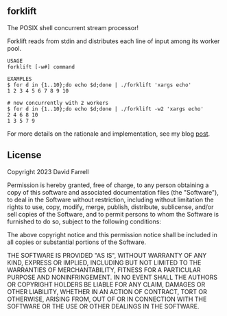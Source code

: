 forklift
--------
The POSIX shell concurrent stream processor!

Forklift reads from stdin and distributes each line of input among its worker pool.

    USAGE
    forklift [-w#] command

    EXAMPLES
    $ for d in {1..10};do echo $d;done | ./forklift 'xargs echo'
    1 2 3 4 5 6 7 8 9 10

    # now concurrently with 2 workers
    $ for d in {1..10};do echo $d;done | ./forklift -w2 'xargs echo'
    2 4 6 8 10
    1 3 5 7 9

For more details on the rationale and implementation, see my blog [post](https://blog.dnmfarrell.com/post/parallel-processing-with-bash/).

License
-------
Copyright 2023 David Farrell

Permission is hereby granted, free of charge, to any person obtaining a copy
of this software and associated documentation files (the "Software"), to deal
in the Software without restriction, including without limitation the rights
to use, copy, modify, merge, publish, distribute, sublicense, and/or sell
copies of the Software, and to permit persons to whom the Software is
furnished to do so, subject to the following conditions:

The above copyright notice and this permission notice shall be included in
all copies or substantial portions of the Software.

THE SOFTWARE IS PROVIDED "AS IS", WITHOUT WARRANTY OF ANY KIND, EXPRESS OR
IMPLIED, INCLUDING BUT NOT LIMITED TO THE WARRANTIES OF MERCHANTABILITY,
FITNESS FOR A PARTICULAR PURPOSE AND NONINFRINGEMENT. IN NO EVENT SHALL THE
AUTHORS OR COPYRIGHT HOLDERS BE LIABLE FOR ANY CLAIM, DAMAGES OR OTHER
LIABILITY, WHETHER IN AN ACTION OF CONTRACT, TORT OR OTHERWISE, ARISING FROM,
OUT OF OR IN CONNECTION WITH THE SOFTWARE OR THE USE OR OTHER DEALINGS IN THE
SOFTWARE.
